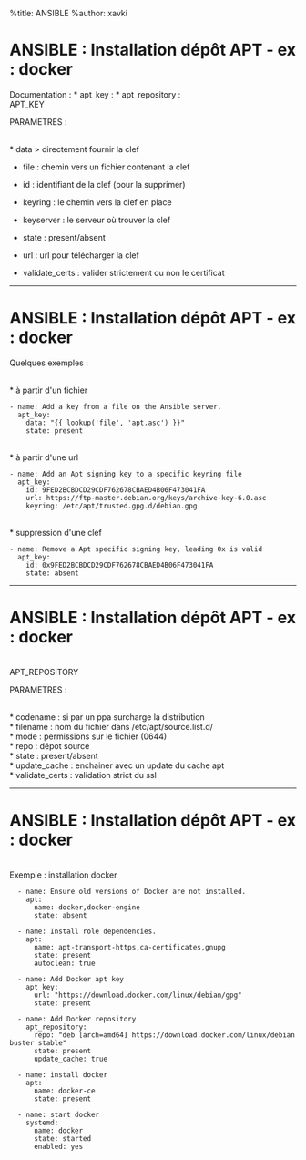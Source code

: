 %title: ANSIBLE
%author: xavki


# ANSIBLE : Installation dépôt APT - ex : docker


<bar>
Documentation : 
	* apt_key :
	* apt_repository : 

<br>
APT_KEY

PARAMETRES :

<br>
* data > directement fournir la clef

* file : chemin vers un fichier contenant la clef

* id : identifiant de la clef (pour la supprimer)

* keyring : le chemin vers la clef en place

* keyserver : le serveur où trouver la clef

* state : present/absent

* url : url pour télécharger la clef

* validate_certs : valider strictement ou non le certificat

---------------------------------------------------------------------------------

# ANSIBLE : Installation dépôt APT - ex : docker

Quelques exemples :

<br>
* à partir d'un fichier

```
- name: Add a key from a file on the Ansible server.
  apt_key:
    data: "{{ lookup('file', 'apt.asc') }}"
    state: present
```

<br>
* à partir d'une url

```
- name: Add an Apt signing key to a specific keyring file
  apt_key:
    id: 9FED2BCBDCD29CDF762678CBAED4B06F473041FA
    url: https://ftp-master.debian.org/keys/archive-key-6.0.asc
    keyring: /etc/apt/trusted.gpg.d/debian.gpg
```

<br>
* suppression d'une clef

```
- name: Remove a Apt specific signing key, leading 0x is valid
  apt_key:
    id: 0x9FED2BCBDCD29CDF762678CBAED4B06F473041FA
    state: absent
```

---------------------------------------------------------------------------------

# ANSIBLE : Installation dépôt APT - ex : docker


<br>
APT_REPOSITORY

PARAMETRES :

<br>
* codename : si par un ppa surcharge la distribution

<br>
* filename : nom du fichier dans /etc/apt/source.list.d/

<br>
* mode : permissions sur le fichier (0644)

<br>
* repo : dépot source

<br>
* state : present/absent

<br>
* update_cache : enchainer avec un update du cache apt

<br>
* validate_certs : validation strict du ssl


---------------------------------------------------------------------------------

# ANSIBLE : Installation dépôt APT - ex : docker


<br>
Exemple : installation docker


```
  - name: Ensure old versions of Docker are not installed.
    apt:
      name: docker,docker-engine
      state: absent

  - name: Install role dependencies.
    apt:
      name: apt-transport-https,ca-certificates,gnupg
      state: present
      autoclean: true

  - name: Add Docker apt key
    apt_key:
      url: "https://download.docker.com/linux/debian/gpg"
      state: present

  - name: Add Docker repository.
    apt_repository:
      repo: "deb [arch=amd64] https://download.docker.com/linux/debian buster stable"
      state: present
      update_cache: true

  - name: install docker
    apt:
      name: docker-ce
      state: present

  - name: start docker
    systemd:
      name: docker
      state: started
      enabled: yes
```
